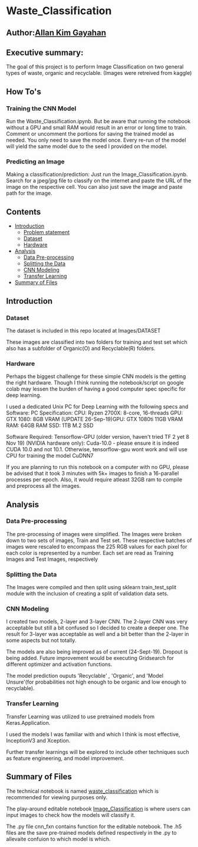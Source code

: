 # Waste_Classification

## Author:[Allan Kim Gayahan](https://github.com/allankim4)

## Executive summary:

The goal of this project is to perform Image Classification on two general types of waste, organic and recyclable.
(Images were retreived from kaggle) 

## How To's

### Training the CNN Model

Run the Waste_Classification.ipynb. But be aware that running the notebook without a GPU and small RAM would result in an error or long time to train. Comment or uncomment the portions for saving the trained model as needed. You only need to save the model once. Every re-run of the model will yield the same model due to the seed I provided on the model.

### Predicting an Image

Making a classification/prediction: Just run the Image_Classification.ipynb. Search for a jpeg/jpg file to classify on the internet and paste the URL of the image on the respective cell. You can also just save the image and paste path for the image.

## Contents

- [Introduction](#Introduction)
    - [Problem statement](#Problem-statement)
    - [Dataset](#Dataset)
    - [Hardware](#Hardware)
- [Analysis](#Analysis)
    - [Data Pre-processing](#Data-Pre-processing)
    - [Splitting the Data](#Splitting-the-Data)
    - [CNN Modeling](#CNN-Modeling)
    - [Transfer Learning](#Transfer-Learning)
- [Summary of Files](#Files-summary)


## Introduction

### Dataset
The dataset is included in this repo located at Images/DATASET

These images are classified into two folders for training and test set which also has a subfolder of Organic(O) and Recyclable(R) folders.

### Hardware
Perhaps the biggest challenge for these simple CNN models is the getting the right hardware. Though I think running the notebook/script on google colab may lessen the burden of having a good computer spec specific for deep learning.

I used a dedicated Unix PC for Deep Learning with the following specs and Software:
PC Specification:
CPU: Ryzen 2700X: 8-core, 16-threads
GPU: GTX 1080: 8GB VRAM
(UPDATE 26-Sep-19)GPU: GTX 1080ti 11GB VRAM
RAM: 64GB RAM
SSD: 1TB M.2 SSD

Software Required:
Tensorflow-GPU (older version, haven't tried TF 2 yet 8 Nov 19)
(NVIDIA hardware only):
  Cuda-10.0 - please ensure it is indeed CUDA 10.0 and not 10.1. Otherwise, tensorflow-gpu wont work and will use CPU for     training the model
  CuDNN7
  
  
If you are planning to run this notebook on a computer with no GPU, please be advised that it took 3 minutes with 5k+ images to finish a 16-parallel processes per epoch. Also, it would require atleast 32GB ram to compile and preprocess all the images.


## Analysis

### Data Pre-processing

The pre-processing of images were simplified. The Images were broken down to two sets of images, Train and Test set. These respective batches of images were rescaled to encompass the 225 RGB values for each pixel for each color is represented by a number. Each set are read as Training Images and Test Images, respectively


### Splitting the Data

The Images were compiled and then split using sklearn train_test_split module with the inclusion of creating a split of validation data sets.

### CNN Modeling

I created two models, 2-layer and 3-layer CNN. The 2-layer CNN was very acceptable but still a bit confused so I decided to create a deeper one. The result for 3-layer was acceptable as well and a bit better than the 2-layer in some aspects but not totally.

The models are also being improved as of current (24-Sept-19). Dropout is being added. Future improvement would be executing Gridsearch for different optimizer and activation functions.

The model prediction ouputs 'Recyclable' , 'Organic', and 'Model Unsure'(for probabilities not high enough to be organic and low enough to recyclable).

### Transfer Learning

Transfer Learning was utilized to use pretrained models from Keras.Application.

I used the models I was familiar with and which I think is most effective, InceptionV3 and Xception.

Further transfer learnings will be explored to include other techniques such as feature engineering, and model improvement.


## Summary of Files

The technical notebook is named [waste_classification](waste_classification.ipynb) which is recommended for viewing purposes only.

The play-around editable notebook [Image_Classification](image_classification.ipynb) is where users can input images to check how the models will classify it. 

The .py file cnn_fxn contains function for the editable notebook. The .h5 files are the save pre-trained models defined respectively in the .py to allevaite confuion to which model is which.



